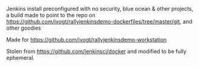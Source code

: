 Jenkins install preconfigured with no security, blue ocean & other projects, a build made to point to the repo on https://github.com/jvogt/rallyjenkinsdemo-dockerfiles/tree/master/git, and other goodies

Made for https://github.com/jvogt/rallyjenkinsdemo-workstation

Stolen from https://github.com/jenkinsci/docker and modified to be fully ephemeral.
